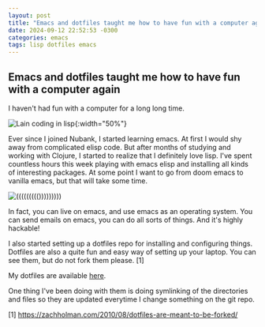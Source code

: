 ```yaml
---
layout: post
title: "Emacs and dotfiles taught me how to have fun with a computer again"
date: 2024-09-12 22:52:53 -0300
categories: emacs
tags: lisp dotfiles emacs
---
```


## Emacs and dotfiles taught me how to have fun with a computer again

I haven't had fun with a computer for a long long time. 

![Lain coding in lisp](/assets/img/lain-lisp.gif){:width="50%"}

Ever since I joined Nubank, I started learning emacs. At first I would shy away from complicated 
elisp code. But after months of studying and working with Clojure, I started to realize that I 
definitely love lisp. I've spent countless hours this week playing with emacs elisp and installing
all kinds of interesting packages. At some point I want to go from doom emacs to vanilla emacs, but
that will take some time. 

![((((((((()))))))))](https://imgs.xkcd.com/comics/lisp_cycles.png)

In fact, you can live on emacs, and use emacs as an operating system. You can send emails on emacs, 
you can do all sorts of things. And it's highly hackable! 

I also started setting up a dotfiles repo for installing and configuring things. Dotfiles are also
a quite fun and easy way of setting up your laptop. You can see them, but do not fork them please. [1]

My dotfiles are available [here](https://github.com/retpolanne/dotfiles).

One thing I've been doing with them is doing symlinking of the directories and files so they are updated
everytime I change something on the git repo. 

[1] https://zachholman.com/2010/08/dotfiles-are-meant-to-be-forked/
